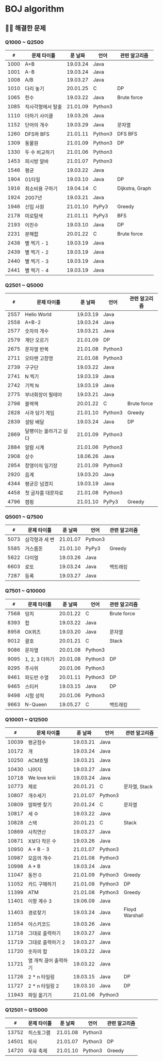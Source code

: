 # BOJ algorithm

## 🏃‍♀️ 해결한 문제

### Q1000 ~ Q2500

`#` | 문제 타이틀 | 푼 날짜 | 언어 | 관련 알고리즘
--- | --- | --- | --- | ---
1000 | A+B | 19.03.24 | Java |
1001 | A-B | 19.03.24 | Java |
1008 | A/B | 19.03.27 | Java |
1010 | 다리 놓기 | 20.01.25 | C | DP
1065 | 한수 | 19.03.22 | Java | Brute force
1085 | 직사각형에서 탈출 | 21.01.09 | Python3
1110 | 더하기 사이클 | 19.03.26 | Java
1152 | 단어의 개수 | 19.03.29 | Java | 문자열
1260 | DFS와 BFS | 21.01.11 | Python3 | DFS BFS
1309 | 동물원 | 21.01.09 | Python3 | DP
1330 | 두 수 비교하기 | 21.01.06 | Python3 |
1453 | 피시방 알바 | 21.01.07 | Python3
1546 | 평균 | 19.03.22 | Java
1904 | 01타일 | 19.03.10 | Java | DP
1916 | 최소비용 구하기 | 19.04.14 | C | Dijkstra, Graph
1924 | 2007년 | 19.03.21 | Java
1946 | 신입 사원 | 21.01.10 | PyPy3 | Greedy
2178 | 미로탐색 | 21.01.11 | PyPy3 | BFS
2193 | 이친수 | 19.03.10 | Java | DP
2231 | 분해합 | 20.01.22 | C | Brute force
2438 | 별 찍기 - 1 | 19.03.19 | Java | 
2439 | 별 찍기 - 2 | 19.03.19 | Java | 
2440 | 별 찍기 - 3 | 19.03.19 | Java | 
2441 | 별 찍기 - 4 | 19.03.19 | Java | 

### Q2501 ~ Q5000

`#` | 문제 타이틀 | 푼 날짜 | 언어 | 관련 알고리즘
--- | --- | --- | --- | ---
2557 | Hello World | 19.03.19 | Java 
2558 | A+B-2 | 19.03.24 | Java
2577 | 숫자의 개수 | 19.03.21 | Java
2579 | 계단 오르기 | 21.01.09 | DP
2675 | 문자열 반복 | 21.01.08 | Python3
2711 | 오타맨 고창영 | 21.01.08 | Python3
2739 | 구구단 | 19.03.22 | Java
2741 | N 찍기 | 19.03.19 | Java
2742 | 기찍 N | 19.03.19 | Java
2775 | 부녀회장이 될테야 | 19.03.21 | Java | 
2798 | 블랙잭 | 20.01.22 | C | Brute force
2828 | 사과 담기 게임 | 21.01.10 | Python3 | Greedy
2839 | 설탕 배달 | 19.03.24 | Java | DP
2869 | 달팽이는 올라가고 싶다 | 21.01.09 | Python3
2884 | 알람 시계 | 21.01.06 | Python3 | 
2908 | 상수 | 18.06.26 | Java
2954 | 창영이의 일기장 | 21.01.09 | Python3
2920 | 음계 | 19.03.20 | Java 
4344 | 평균은 넘겠지 | 19.03.19 | Java
4458 | 첫 글자를 대문자로 | 21.01.08 | Python3
4796 | 캠핑 | 21.01.10 | PyPy3 | Greedy

### Q5001 ~ Q7500

`#` | 문제 타이틀 | 푼 날짜 | 언어 | 관련 알고리즘
--- | --- | --- | --- | ---
5073 | 삼각형과 세 변 | 21.01.07 | Python3
5585 | 거스름돈 | 21.01.10 | PyPy3 | Greedy
5622 | 다이얼 | 19.03.26 | Java
6603 | 로또 | 19.03.24 | Java | 백트래킹
7287 | 등록 | 19.03.27 | Java

### Q7501 ~ Q10000

`#` | 문제 타이틀 | 푼 날짜 | 언어 | 관련 알고리즘
--- | --- | --- | --- | ---
7568 | 덩치 | 20.01.22 | C | Brute force
8393 | 합 | 19.03.22 | Java 
8958 | OX퀴즈 | 19.03.20 | Java | 문자열
9012 | 괄호 | 20.01.21 | C | Stack
9086 | 문자열 | 20.01.08 | Python3
9095 | 1, 2, 3 더하기 | 20.01.08 | Python3 | DP
9295 | 주사위 | 20.01.06 | Python3
9461 | 파도반 수열 | 20.01.11 | Python3 | DP
9465 | 스티커 | 19.03.15 | Java | DP
9498 | 시험 성적 | 20.01.06 | Python3
9663 | N-Queen | 19.05.27 | C | 백트래킹

### Q10001 ~ Q12500

`#` | 문제 타이틀 | 푼 날짜 | 언어 | 관련 알고리즘
--- | --- | --- | --- | ---
10039 | 평균점수 | 19.03.21 | Java
10172 | 개 | 19.03.24 | Java
10250 | ACM호텔 | 19.03.21 | Java
10430 | 나머지 | 19.03.27 | Java
10718 | We love kriii | 19.03.24 | Java
10773 | 제로 | 20.01.21 | C | 문자열, Stack
10807 | 개수세기 | 21.01.07 | Python3
10809 | 알파벳 찾기 | 20.01.24 | C | 문자열
10817 | 세 수 | 19.03.22 | Java 
10828 | 스택 | 20.01.21 | C | Stack
10869 | 사칙연산 | 19.03.27 | Java 
10871 | X보다 작은 수 | 19.03.26 | Java
10950 | A + B - 3 | 21.01.07 | Python3
10987 | 모음의 개수 | 21.01.08 | Python3
10998 | A * B | 19.03.24 | Java
11047 | 동전 0 | 21.01.09 | Python3 | Greedy
11052 | 카드 구매하기 | 21.01.08 | Python3 | DP
11399 | ATM | 21.01.08 | Python3 | Greedy
11401 | 이항 계수 3 | 19.06.09 | Java
11403 | 경로찾기 | 19.03.24 | Java | Floyd Warshall
11654 | 아스키코드 | 19.03.26 | Java 
11718 | 그대로 출력하기 | 19.03.27 | Java 
11719 | 그대로 출력하기 2 | 19.03.27 | Java 
11720 | 숫자의 합 | 19.03.22 | Java 
11721 | 열 개씩 끊어 출력하기 | 19.03.22 | Java 
11726 | 2 * n 타일링 | 19.03.15 | Java | DP
11727 | 2 * n 타일링 2 | 19.03.10 | Java | DP
11943 | 파일 옮기기 | 21.01.06 | Python3

### Q12501 ~ Q15000

`#` | 문제 타이틀 | 푼 날짜 | 언어 | 관련 알고리즘
--- | --- | --- | --- | ---
13752 | 히스토그램 | 21.01.08 | Python3
14501 | 퇴사 | 21.01.07 | Python3 | DP
14720 | 우유 축제 | 21.01.10 | Python3 | Greedy